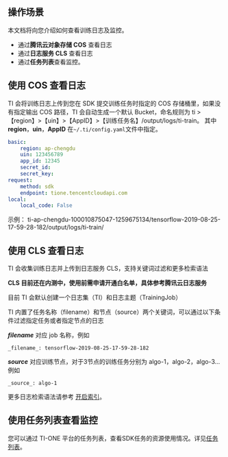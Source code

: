 ## 操作场景
本文档将向您介绍如何查看训练日志及监控。
- 通过**腾讯云对象存储 COS** 查看日志
- 通过**日志服务 CLS** 查看日志
- 通过**任务列表**查看监控。

## 使用 COS 查看日志
TI 会将训练日志上传到您在 SDK 提交训练任务时指定的 COS 存储桶里，如果没有指定输出 COS 路径，TI 会自动生成一个默认 Bucket，命名规则为 ti >【region】>【uin】>【AppID】>【训练任务名】/output/logs/ti-train。
其中 **region**，**uin**，**AppID** 在`~/.ti/config.yaml`文件中指定。

```yaml
basic:
    region: ap-chengdu
    uin: 123456789
    app_id: 12345
    secret_id:  
    secret_key:  
request: 
    method: sdk
    endpoint: tione.tencentcloudapi.com
local:
    local_code: False
```

示例：
ti-ap-chengdu-100010875047-1259675134/tensorflow-2019-08-25-17-59-28-182/output/logs/ti-train/

## 使用 CLS 查看日志
TI 会收集训练日志并上传到日志服务 CLS，支持关键词过滤和更多检索语法

**CLS 目前还在内测中，使用前需申请开通白名单，具体参考腾讯云日志服务**

目前 TI 会默认创建一个日志集（TI）和日志主题（TrainingJob）

TI 内置了任务名称（filename）和节点（source）两个关键词，可以通过以下条件过滤指定任务或者指定节点的日志

**_filename_** 对应 job 名称，例如
```
_filename_: tensorflow-2019-08-25-17-59-28-182
```
**_source_** 对应训练节点，对于3节点的训练任务分别为 algo-1，algo-2，algo-3...例如

```
_source_: algo-1
```

更多日志检索语法请参考 [开启索引](https://cloud.tencent.com/document/product/614/16981)。

## 使用任务列表查看监控

您可以通过 TI-ONE 平台的任务列表，查看SDK任务的资源使用情况。详见[任务列表](https://cloud.tencent.com/document/product/851/39400)。

